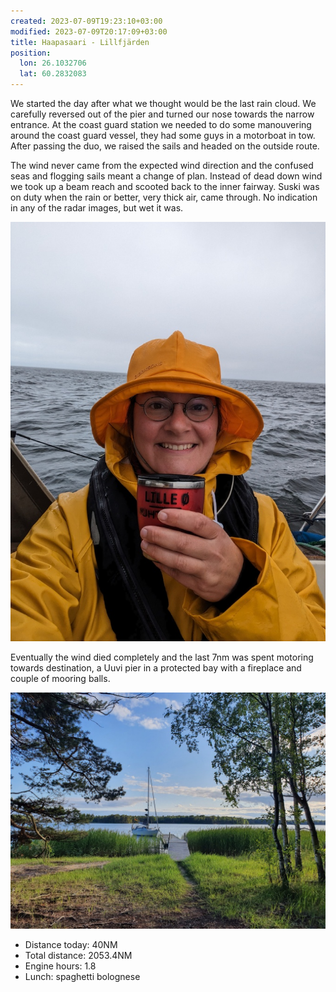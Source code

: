```yaml
---
created: 2023-07-09T19:23:10+03:00
modified: 2023-07-09T20:17:09+03:00
title: Haapasaari - Lillfjärden
position:
  lon: 26.1032706
  lat: 60.2832083
---
```


We started the day after what we thought would be the last rain cloud. We carefully reversed out of the pier and turned our nose towards the narrow entrance. At the coast guard station we needed to do some manouvering around the coast guard vessel, they had some guys in a motorboat in tow. After passing the duo, we raised the sails and headed on the outside route. 

The wind never came from the expected wind direction and the confused seas and flogging sails meant a change of plan. Instead of dead down wind we took up a beam reach and scooted back to the inner fairway. Suski was on duty when the rain or better, very thick air, came through. No indication in any of the radar images, but wet it was. 

![Image](../2023/44f21083ed9d78351b6b09950a1db7cb.jpg) 

Eventually the wind died completely and the last 7nm  was spent motoring towards destination, a Uuvi pier in a protected bay with a fireplace and couple of mooring balls.

![Image](../2023/bd613ae6af4c5e44ca5da14431ea4791.jpg) 

* Distance today: 40NM
* Total distance: 2053.4NM
* Engine hours: 1.8
* Lunch: spaghetti bolognese
